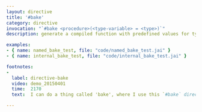 ```yaml
---
layout: directive
title: '#bake'
category: directive
invocation: "`#bake <procedure>(<type-variable> = <type>)`"
description: generate a compiled function with predefined values for type variables

examples:
- { name: named_bake_test, file: "code/named_bake_test.jai" }
- { name: internal_bake_test, file: "code/internal_bake_test.jai" }

footnotes:
-
  label: directive-bake
  video: demo_20150401
  time:  2170
  text:  I can do a thing called 'bake', where I use this `#bake` directive to generate a compiled function. This doesn't happen at runtime, this is a thing that happens at compile time only, because we're a compiled language.

---
```

